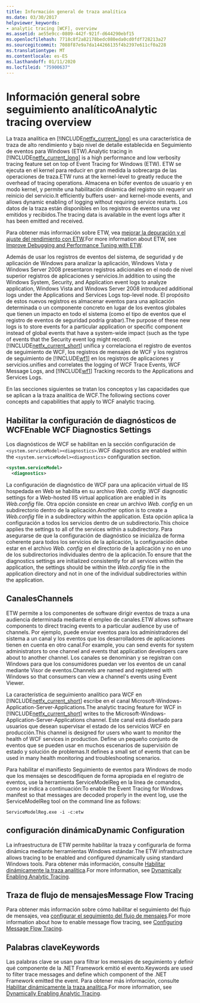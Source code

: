 ```yaml
---
title: Información general de traza analítica
ms.date: 03/30/2017
helpviewer_keywords:
- analytic tracing [WCF], overview
ms.assetid: ae55e9cc-0809-442f-921f-d644290ebf15
ms.openlocfilehash: 7718c8f2a82178bedc080eda0cd0fdf728213a27
ms.sourcegitcommit: 7088f87e9a7da144266135f4b2397e611cf0a228
ms.translationtype: MT
ms.contentlocale: es-ES
ms.lasthandoff: 01/11/2020
ms.locfileid: "75900637"
---
```

# <a name="analytic-tracing-overview"></a><span data-ttu-id="b5a93-102">Información general sobre seguimiento analítico</span><span class="sxs-lookup"><span data-stu-id="b5a93-102">Analytic tracing overview</span></span>

<span data-ttu-id="b5a93-103">La traza analítica en [!INCLUDE[netfx_current_long](../../../../../includes/netfx-current-long-md.md)] es una característica de traza de alto rendimiento y bajo nivel de detalle establecida en Seguimiento de eventos para Windows (ETW).</span><span class="sxs-lookup"><span data-stu-id="b5a93-103">Analytic tracing in [!INCLUDE[netfx_current_long](../../../../../includes/netfx-current-long-md.md)] is a high performance and low verbosity tracing feature set on top of Event Tracing for Windows (ETW).</span></span> <span data-ttu-id="b5a93-104">ETW se ejecuta en el kernel para reducir en gran medida la sobrecarga de las operaciones de traza.</span><span class="sxs-lookup"><span data-stu-id="b5a93-104">ETW runs at the kernel-level to greatly reduce the overhead of tracing operations.</span></span> <span data-ttu-id="b5a93-105">Almacena en búfer eventos de usuario y en modo kernel, y permite una habilitación dinámica del registro sin requerir un reinicio del servicio.</span><span class="sxs-lookup"><span data-stu-id="b5a93-105">It efficiently buffers user- and kernel-mode events, and allows dynamic enabling of logging without requiring service restarts.</span></span> <span data-ttu-id="b5a93-106">Los datos de la traza están disponibles en los registros de eventos una vez emitidos y recibidos.</span><span class="sxs-lookup"><span data-stu-id="b5a93-106">The tracing data is available in the event logs after it has been emitted and received.</span></span>

<span data-ttu-id="b5a93-107">Para obtener más información sobre ETW, vea [mejorar la depuración y el ajuste del rendimiento con ETW](https://docs.microsoft.com/archive/msdn-magazine/2007/april/event-tracing-improve-debugging-and-performance-tuning-with-etw).</span><span class="sxs-lookup"><span data-stu-id="b5a93-107">For more information about ETW, see [Improve Debugging and Performance Tuning with ETW](https://docs.microsoft.com/archive/msdn-magazine/2007/april/event-tracing-improve-debugging-and-performance-tuning-with-etw).</span></span>

 <span data-ttu-id="b5a93-108">Además de usar los registros de eventos del sistema, de seguridad y de aplicación de Windows para analizar la aplicación, Windows Vista y Windows Server 2008 presentaron registros adicionales en el nodo de nivel superior registros de aplicaciones y servicios.</span><span class="sxs-lookup"><span data-stu-id="b5a93-108">In addition to using the Windows System, Security, and Application event logs to analyze application, Windows Vista and Windows Server 2008 introduced additional logs under the Applications and Services Logs top-level node.</span></span> <span data-ttu-id="b5a93-109">El propósito de estos nuevos registros es almacenar eventos para una aplicación determinada o un componente concreto en lugar de los eventos globales que tienen un impacto en todo el sistema (como el tipo de eventos que el registro de eventos de seguridad podría grabar).</span><span class="sxs-lookup"><span data-stu-id="b5a93-109">The purpose of these new logs is to store events for a particular application or specific component instead of global events that have a system-wide impact (such as the type of events that the Security event log might record).</span></span> [!INCLUDE[netfx_current_short](../../../../../includes/netfx-current-short-md.md)] <span data-ttu-id="b5a93-110">unifica y correlaciona el registro de eventos de seguimiento de WCF, los registros de mensajes de WCF y los registros de seguimiento de [!INCLUDE[wf1](../../../../../includes/wf1-md.md)] en los registros de aplicaciones y servicios.</span><span class="sxs-lookup"><span data-stu-id="b5a93-110">unifies and correlates the logging of WCF Trace Events, WCF Message Logs, and [!INCLUDE[wf1](../../../../../includes/wf1-md.md)] Tracking records to the Applications and Services Logs.</span></span>

<span data-ttu-id="b5a93-111">En las secciones siguientes se tratan los conceptos y las capacidades que se aplican a la traza analítica de WCF.</span><span class="sxs-lookup"><span data-stu-id="b5a93-111">The following sections cover concepts and capabilities that apply to WCF analytic tracing.</span></span>

## <a name="enable-wcf-diagnostics-settings"></a><span data-ttu-id="b5a93-112">Habilitar la configuración de diagnósticos de WCF</span><span class="sxs-lookup"><span data-stu-id="b5a93-112">Enable WCF Diagnostics Settings</span></span>

<span data-ttu-id="b5a93-113">Los diagnósticos de WCF se habilitan en la sección configuración de `<system.serviceModel><diagnostics>`.</span><span class="sxs-lookup"><span data-stu-id="b5a93-113">WCF diagnostics are enabled within the `<system.serviceModel><diagnostics>` configuration section.</span></span>

```xml
<system.serviceModel>
  <diagnostics>
```

<span data-ttu-id="b5a93-114">La configuración de diagnóstico de WCF para una aplicación virtual de IIS hospedada en Web se habilita en su archivo *Web. config* .</span><span class="sxs-lookup"><span data-stu-id="b5a93-114">WCF diagnostic settings for a Web-hosted IIS virtual application are enabled in its *Web.config* file.</span></span> <span data-ttu-id="b5a93-115">Otra opción consiste en crear un archivo *Web. config* en un subdirectorio dentro de la aplicación.</span><span class="sxs-lookup"><span data-stu-id="b5a93-115">Another option is to create a *Web.config* file in a subdirectory within the application.</span></span> <span data-ttu-id="b5a93-116">Esta opción aplica la configuración a todos los servicios dentro de un subdirectorio.</span><span class="sxs-lookup"><span data-stu-id="b5a93-116">This choice applies the settings to all of the services within a subdirectory.</span></span> <span data-ttu-id="b5a93-117">Para asegurarse de que la configuración de diagnóstico se inicializa de forma coherente para todos los servicios de la aplicación, la configuración debe estar en el archivo *Web. config* en el directorio de la aplicación y no en uno de los subdirectorios individuales dentro de la aplicación.</span><span class="sxs-lookup"><span data-stu-id="b5a93-117">To ensure that the diagnostics settings are initialized consistently for all services within the application, the settings should be within the *Web.config* file in the application directory and not in one of the individual subdirectories within the application.</span></span>

## <a name="channels"></a><span data-ttu-id="b5a93-118">Canales</span><span class="sxs-lookup"><span data-stu-id="b5a93-118">Channels</span></span>

<span data-ttu-id="b5a93-119">ETW permite a los componentes de software dirigir eventos de traza a una audiencia determinada mediante el empleo de canales.</span><span class="sxs-lookup"><span data-stu-id="b5a93-119">ETW allows software components to direct tracing events to a particular audience by use of channels.</span></span> <span data-ttu-id="b5a93-120">Por ejemplo, puede enviar eventos para los administradores del sistema a un canal y los eventos que los desarrolladores de aplicaciones tienen en cuenta en otro canal.</span><span class="sxs-lookup"><span data-stu-id="b5a93-120">For example, you can send events for system administrators to one channel and events that application developers care about to another channel.</span></span> <span data-ttu-id="b5a93-121">Los canales se denominan y se registran con Windows para que los consumidores puedan ver los eventos de un canal mediante Visor de eventos.</span><span class="sxs-lookup"><span data-stu-id="b5a93-121">Channels are named and registered with Windows so that consumers can view a channel's events using Event Viewer.</span></span>

 <span data-ttu-id="b5a93-122">La característica de seguimiento analítico para WCF en [!INCLUDE[netfx_current_short](../../../../../includes/netfx-current-short-md.md)] escribe en el canal Microsoft-Windows-Application-Server-Applications.</span><span class="sxs-lookup"><span data-stu-id="b5a93-122">The analytic tracing feature for WCF in [!INCLUDE[netfx_current_short](../../../../../includes/netfx-current-short-md.md)] writes to the Microsoft-Windows-Application-Server-Applications channel.</span></span> <span data-ttu-id="b5a93-123">Este canal está diseñado para usuarios que desean supervisar el estado de los servicios WCF en producción.</span><span class="sxs-lookup"><span data-stu-id="b5a93-123">This channel is designed for users who want to monitor the health of WCF services in production.</span></span> <span data-ttu-id="b5a93-124">Define un pequeño conjunto de eventos que se pueden usar en muchos escenarios de supervisión de estado y solución de problemas.</span><span class="sxs-lookup"><span data-stu-id="b5a93-124">It defines a small set of events that can be used in many health monitoring and troubleshooting scenarios.</span></span>

 <span data-ttu-id="b5a93-125">Para habilitar el manifiesto Seguimiento de eventos para Windows de modo que los mensajes se descodifiquen de forma apropiada en el registro de eventos, use la herramienta ServiceModelReg en la línea de comandos, como se indica a continuación:</span><span class="sxs-lookup"><span data-stu-id="b5a93-125">To enable the Event Tracing for Windows manifest so that messages are decoded properly in the event log, use the ServiceModelReg tool on the command line as follows:</span></span>

 `ServiceModelReg.exe -i -c:etw`

## <a name="dynamic-configuration"></a><span data-ttu-id="b5a93-126">configuración dinámica</span><span class="sxs-lookup"><span data-stu-id="b5a93-126">Dynamic Configuration</span></span>

<span data-ttu-id="b5a93-127">La infraestructura de ETW permite habilitar la traza y configurarla de forma dinámica mediante herramientas Windows estándar.</span><span class="sxs-lookup"><span data-stu-id="b5a93-127">The ETW infrastructure allows tracing to be enabled and configured dynamically using standard Windows tools.</span></span> <span data-ttu-id="b5a93-128">Para obtener más información, consulte [Habilitar dinámicamente la traza analítica](dynamically-enabling-analytic-tracing.md).</span><span class="sxs-lookup"><span data-stu-id="b5a93-128">For more information, see [Dynamically Enabling Analytic Tracing](dynamically-enabling-analytic-tracing.md).</span></span>

## <a name="message-flow-tracing"></a><span data-ttu-id="b5a93-129">Traza de flujo de mensajes</span><span class="sxs-lookup"><span data-stu-id="b5a93-129">Message Flow Tracing</span></span>

<span data-ttu-id="b5a93-130">Para obtener más información sobre cómo habilitar el seguimiento del flujo de mensajes, vea [configurar el seguimiento del flujo de mensajes](configuring-message-flow-tracing.md).</span><span class="sxs-lookup"><span data-stu-id="b5a93-130">For more information about how to enable message flow tracing, see [Configuring Message Flow Tracing](configuring-message-flow-tracing.md).</span></span>

## <a name="keywords"></a><span data-ttu-id="b5a93-131">Palabras clave</span><span class="sxs-lookup"><span data-stu-id="b5a93-131">Keywords</span></span>

<span data-ttu-id="b5a93-132">Las palabras clave se usan para filtrar los mensajes de seguimiento y definir qué componente de la .NET Framework emitió el evento.</span><span class="sxs-lookup"><span data-stu-id="b5a93-132">Keywords are used to filter trace messages and define which component of the .NET Framework emitted the event.</span></span> <span data-ttu-id="b5a93-133">Para obtener más información, consulte [Habilitar dinámicamente la traza analítica](dynamically-enabling-analytic-tracing.md).</span><span class="sxs-lookup"><span data-stu-id="b5a93-133">For more information, see [Dynamically Enabling Analytic Tracing](dynamically-enabling-analytic-tracing.md).</span></span>
